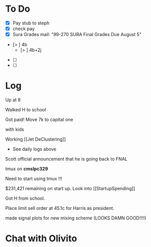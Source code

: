 


# To Do
- [x] Pay stub to steph
- [x] check pay
- [x] Sura Grades mail: "99-270 SURA Final Grades Due August 5"
- [> ] 4b
	- [> ] 4b+2j
- [ ] 
- [ ] 


# Log

Up at 8 

Walked H to school 

Got paid! Move 7k to capital one

with kids

Working [[Jet DeClustering]]
* See daily logs above

Scott official announcement that he is going back to FNAL

tmux on **cmslpc329**

Need to start using tmux !!!

$231,421  remaining on start up.  Look into [[StartupSpending]]

Got H from school. 

Place limit sell order at 45.1c for Harris as president. 

made signal plots for new mixing scheme (LOOKS DAMN GOOD!!!!)

# Chat with Olivito 

